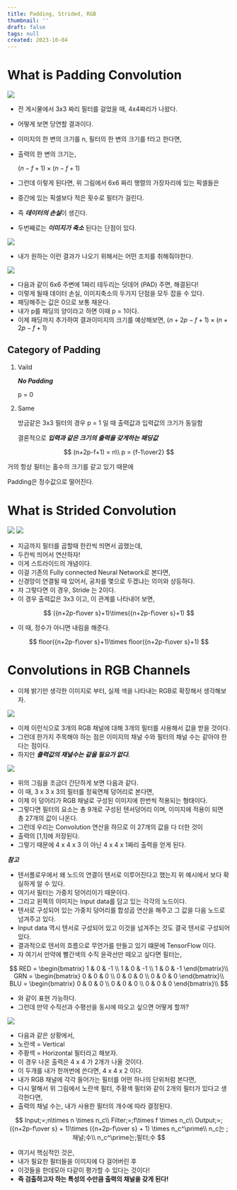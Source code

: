 ```yaml
---
title: Padding, Strided, RGB
thumbnail: ''
draft: false
tags: null
created: 2023-10-04
---
```


# What is Padding Convolution

![](convolution1.png)

* 전 게시물에서 3x3 짜리 필터를 걸었을 때, 4x4짜리가 나왔다.

* 어떻게 보면 당연할 결과이다.

* 이미지의 한 변의 크기를 n, 필터의 한 변의 크기를 f라고 한다면,

* 출력의 한 변의 크기는,
  
  (*n* − *f* + 1) × (*n* − *f* + 1)

* 그런데 이렇게 된다면, 위 그림에서 6x6 짜리 행렬의 가장자리에 있는 픽셀들은

* 중간에 있는 픽셀보다 적은 횟수로 필터가 걸린다.

* 즉 ***데이터의 손실***이 생긴다.

* 두번째로는 ***이미지가 축소*** 된다는 단점이 있다.

![](convolution2.png)

* 내가 원하는 이런 결과가 나오기 위해서는 어떤 조치를 취해줘야한다.

![](convolution3.png)

* 다음과 같이 6x6 주변에 1짜리 테두리는 덧데어 (PAD) 주면, 해결된다!
* 이렇게 될때 데이터 손실, 이미지축소의 두가지 단점을 모두 잡을 수 있다.
* 패딩해주는 값은 0으로 보통 채운다.
* 내가 p를 패딩의 양이라고 하면 이때 p = 1이다.
* 이제 패딩까지 추가하여 결과이미지의 크기를 예상해보면, (*n* + 2*p* − *f* + 1) × (*n* + 2*p* − *f* + 1)

## Category of Padding

1. Vaild
   
   ***No Padding***
   
   p = 0

1. Same
   
   방금같은 3x3 필터의 경우 p = 1 일 때 출력값과 입력값의 크기가 동일함
   
   결론적으로 ***입력과 같은 크기의 출력을 갖게하는 패딩값***

$$
(n+2p-f+1) = n\\ p = {f-1\over2}
$$

거의 항상 필터는 홀수의 크기를 같고 있기 때문에

Padding은 정수값으로 떨어진다.

# What is Strided Convolution

![](convolution4.png)
![](convolution5.png)

* 지금까지 필터를 곱할때 한칸씩 띄면서 곱했는데,
* 두칸씩 띄어서 연산하자!
* 이게 스트라이드의 개념이다.
* 이걸 기존의 Fully connected Neural Network로 본다면,
* 신경망이 연결될 때 있어서, 공차를 몇으로 두겠냐는 의미와 상등하다.
* 자 그렇다면 이 경우, Stride 는 2이다.
* 이 경우 출력값은 3x3 이고, 이 관계를 나타내어 보면,

$$
({n+2p-f\over s}+1)\times({n+2p-f\over s}+1)
$$

* 이 때, 정수가 아니면 내림을 해준다.

$$
floor({n+2p-f\over s}+1)\times floor({n+2p-f\over s}+1)
$$

# Convolutions in RGB Channels

* 이제 밝기만 생각한 이미지로 부터, 실제 색을 나타내는 RGB로 확장해서 생각해보자.

![](convolution6.png)

* 이제 이런식으로 3개의 RGB 채널에 대해 3개의 필터를 사용해서 값을 받을 것이다.
* 그런데 한가지 주목해야 하는 점은 이미지의 채널 수와 필터의 채널 수는 같아야 한다는 점이다.
* 하지만 ***출력값의 채널수는 같을 필요가 없다.***

![](convolution7.png)

* 위의 그림을 조금더 간단하게 보면 다음과 같다.
* 이 때, 3 x 3 x 3의 필터를 정육면체 덩어리로 본다면,
* 이제 이 덩어리가 RGB 채널로 구성된 이미지에 한번씩 적용되는 형태이다.
* 그렇다면 필터의 요소는 총 9개로 구성된 텐서덩어리 이며, 이미지에 적용이 되면 총 27개의 값이 나온다.
* 그런데 우리는 Convolution 연산을 하므로 이 27개의 값을 다 더한 것이
* 출력의 \[1,1\]에 저장된다.
* 그렇기 때문에 4 x 4 x 3 이 아닌 4 x 4 x 1짜리 출력을 얻게 된다.

***참고***

* 텐서플로우에서 왜 노드의 연결이 텐서로 이루어진다고 했는지 위 예시에서 보다 확실하게 알 수 있다.
* 여기서 필터는 가중치 덩어리이기 때문이다.
* 그리고 왼쪽의 이미지는 Input data를 담고 있는 각각의 노드이다.
* 텐서로 구성되어 있는 가중치 덩어리를 합성곱 연산을 해주고 그 값을 다음 노드로 넘겨주고 있다.
* Input data 역시 텐서로 구성되어 있고 이것을 넘겨주는 것도 결국 텐서로 구성되어 있다.
* 결과적으로 텐서의 흐름으로 무언가를 만들고 있기 떄문에 TensorFlow 이다.
* 자 여기서 만약에 빨간색의 수직 윤곽선만 떼오고 싶다면 필터는,

$$
RED = \begin{bmatrix} 1 & 0 & -1 \\ 1 & 0 & -1 \\ 1 & 0 & -1 \end{bmatrix}\\ GRN = \begin{bmatrix} 0 & 0 & 0 \\ 0 & 0 & 0 \\ 0 & 0 & 0 \end{bmatrix}\\ BLU = \begin{bmatrix} 0 & 0 & 0 \\ 0 & 0 & 0 \\ 0 & 0 & 0 \end{bmatrix}\\
$$

* 와 같이 표현 가능하다.
* 그런데 만약 수직선과 수평선을 동시에 따오고 싶으면 어떻게 할까?

![](convolution8.png)

* 다음과 같은 상황에서,
* 노란색 = Vertical
* 주황섹 = Horizontal 필터라고 해보자.
* 이 경우 나온 출력은 4 x 4 가 2개가 나올 것이다.
* 이 두개를 내가 한꺼번에 쓴다면, 4 x 4 x 2 이다.
* 내가 RGB 채널에 각각 들어가는 필터를 어떤 하나의 단위처럼 본다면,
* 다시 말해서 위 그림에서 노란색 필터, 주황색 필터와 같이 2개의 필터가 있다고 생각한다면,
* 출력의 채널 수는, 내가 사용한 필터의 개수에 따라 결정된다.

$$
Input;=;n\times n \times n_c\\ Filter;=;f\times f \times n_c\\ Output;=;({n+2p-f\over s} + 1)\times ({n+2p-f\over s} + 1) \times n_c^\prime\\ n_c는 ;채널;수\\ n_c^\prime는;필터;수
$$

* 여기서 핵심적인 것은,
* 내가 필요한 필터들을 이미지에 다 걸어버린 후
* 이것들을 한데모아 다같이 평가할 수 있다는 것이다!
* **즉 검출하고자 하는 특성의 수만큼 출력의 채널을 갖게 된다!**
